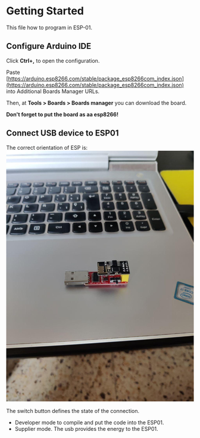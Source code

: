 # Getting Started

This file how to program in ESP-01.

## Configure Arduino IDE
Click **Ctrl+,** to open the configuration.

Paste [https://arduino.esp8266.com/stable/package_esp8266com_index.json](https://arduino.esp8266.com/stable/package_esp8266com_index.json)
into Additional Boards Manager URLs.

Then, at **Tools > Boards > Boards manager** you can download the board.

**Don't forget to put the board as aa esp8266!**

## Connect USB device to ESP01

The correct orientation of ESP is:
![ESP01USB](../img/usb-esp1.jpg)

The switch button defines the state of the connection.

- Developer mode to compile and put the code into the ESP01.
- Supplier mode. The usb provides the energy to the ESP01.

